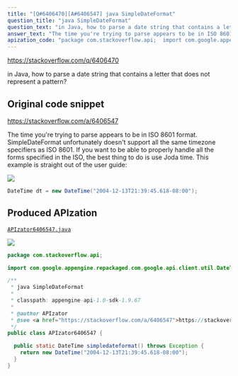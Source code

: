 ```yaml
---
title: "[Q#6406470][A#6406547] java SimpleDateFormat"
question_title: "java SimpleDateFormat"
question_text: "in Java, how to parse a date string that contains a letter that does not represent a pattern?"
answer_text: "The time you're trying to parse appears to be in ISO 8601 format. SimpleDateFormat unfortunately doesn't support all the same timezone specifiers as ISO 8601. If you want to be able to properly handle all the forms specified in the ISO, the best thing to do is use Joda time. This example is straight out of the user guide:"
apization_code: "package com.stackoverflow.api;  import com.google.appengine.repackaged.com.google.api.client.util.DateTime;  /**  * java SimpleDateFormat  *  * classpath: appengine-api-1.0-sdk-1.9.67  *  * @author APIzator  * @see <a href=\"https://stackoverflow.com/a/6406547\">https://stackoverflow.com/a/6406547</a>  */ public class APIzator6406547 {    public static DateTime simpledateformat() throws Exception {     return new DateTime(\"2004-12-13T21:39:45.618-08:00\");   } }"
---
```


https://stackoverflow.com/q/6406470

in Java, how to parse a date string that contains a letter that does not represent a pattern?



## Original code snippet

https://stackoverflow.com/a/6406547

The time you&#x27;re trying to parse appears to be in ISO 8601 format. SimpleDateFormat unfortunately doesn&#x27;t support all the same timezone specifiers as ISO 8601. If you want to be able to properly handle all the forms specified in the ISO, the best thing to do is use Joda time.
This example is straight out of the user guide:

<div class="code-logo"><img src="/stackoverflow.png" /></div>

```java
DateTime dt = new DateTime("2004-12-13T21:39:45.618-08:00");
```

## Produced APIzation

[`APIzator6406547.java`](https://github.com/blind-papers/apization-temp-data/raw/main/search/APIzator6406547.java)

<div class="code-logo"><img src="/apizator.png" /></div>

```java
package com.stackoverflow.api;

import com.google.appengine.repackaged.com.google.api.client.util.DateTime;

/**
 * java SimpleDateFormat
 *
 * classpath: appengine-api-1.0-sdk-1.9.67
 *
 * @author APIzator
 * @see <a href="https://stackoverflow.com/a/6406547">https://stackoverflow.com/a/6406547</a>
 */
public class APIzator6406547 {

  public static DateTime simpledateformat() throws Exception {
    return new DateTime("2004-12-13T21:39:45.618-08:00");
  }
}

```